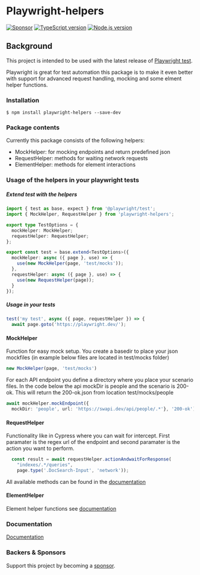# Playwright-helpers

[![Sponsor][sponsor-badge]][sponsor]
[![TypeScript version][ts-badge]][typescript-5-0]
[![Node.js version][nodejs-badge]][nodejs]

## Background

This project is intended to be used with the latest release of [Playwright test](https://playwright.dev/docs/api/class-test).

Playwright is great for test automation this package is to make it even better with support for advanced request handling, mocking and some
elment helper functions.


### Installation
```
$ npm install playwright-helpers --save-dev
```

### Package contents

Currently this package consists of the following helpers:

- MockHelper: for mocking endpoints and return predefined json
- RequestHelper: methods for waiting network requests 
- ElementHelper: methods for element interactions 

### Usage of the helpers in your playwright tests

##### Extend test with the helpers
```ts
import { test as base, expect } from '@playwright/test';
import { MockHelper, RequestHelper } from 'playwright-helpers';

export type TestOptions = {
  mockHelper: MockHelper;
  requestHelper: RequestHelper;
};

export const test = base.extend<TestOptions>({
  mockHelper: async ({ page }, use) => {
    use(new MockHelper(page, 'test/mocks'));
  },
  requestHelper: async ({ page }, use) => {
    use(new RequestHelper(page));
  }
});
```

##### Usage in your tests

```ts
test('my test', async ({ page, requestHelper }) => {
  await page.goto('https://playwright.dev/');
```

#### MockHelper
Function for easy mock setup. You create a basedir to place your json mockfiles (in example below files are located in test/mocks folder) 

```ts
new MockHelper(page, 'test/mocks')
```

For each API endpoint you define a directory where you place your scenario files. In the code below the api mockDir is people and the scenario is 200-ok. 
This will return the 200-ok.json from location test/mocks/people

```ts
await mockHelper.mockEndpoint({
  mockDir: 'people', url: 'https://swapi.dev/api/people/.*'}, '200-ok')
```

#### RequestHelper

Functionality like in Cypress where you can wait for intercept. First paramater is the regex url of the endpoint and second paramater is the action you want to perform.

```ts
  const result = await requestHelper.actionAndwaitForResponse(
    "indexes/.*/queries",
    page.type('.DocSearch-Input', 'network'));
```


All available methods can be found in the [documentation][docsRequestHelper]

#### ElementHelper
Element helper functions see [documentation][docsElementHelper]



### Documentation
[Documentation][docs]


### Backers & Sponsors
Support this project by becoming a [sponsor][sponsor].


[ts-badge]: https://img.shields.io/badge/TypeScript-5.0-blue.svg
[nodejs-badge]: https://img.shields.io/badge/Node.js->=%2018.12-blue.svg
[nodejs]: https://nodejs.org/dist/latest-v18.x/docs/api/
[typescript]: https://www.typescriptlang.org/
[typescript-5-0]: https://devblogs.microsoft.com/typescript/announcing-typescript-5-0/
[sponsor-badge]: https://img.shields.io/badge/♥-Sponsor-fc0fb5.svg
[sponsor]: https://www.paypal.com/donate/?hosted_button_id=8BHNM42PKHJ5U
[docs]: docs/index.html
[docsElementHelper]: docs/classes/ElementHelper.html
[docsRequestHelper]: docs/classes/RequestHelper.html

